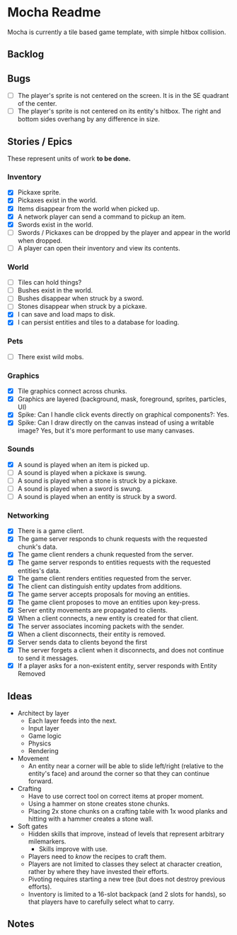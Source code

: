 # Mocha Readme
Mocha is currently a tile based game template, with simple hitbox collision.
 

## Backlog
## Bugs
- [ ] The player's sprite is not centered on the screen. It is in the SE quadrant of the center.
- [ ] The player's sprite is not centered on its entity's hitbox. The right and bottom sides overhang by any difference in size.

## Stories / Epics
These represent units of work **to be done.**

### Inventory
- [x] Pickaxe sprite.
- [x] Pickaxes exist in the world.
- [x] Items disappear from the world when picked up.
- [x] A network player can send a command to pickup an item.
- [x] Swords exist in the world.
- [ ] Swords / Pickaxes can be dropped by the player and appear in the world when dropped.
- [ ] A player can open their inventory and view its contents.

### World
- [ ] Tiles can hold things?
- [ ] Bushes exist in the world.
- [ ] Bushes disappear when struck by a sword.
- [ ] Stones disappear when struck by a pickaxe.
- [x] I can save and load maps to disk.
- [x] I can persist entities and tiles to a database for loading.

### Pets
- [ ] There exist wild mobs.

### Graphics
- [x] Tile graphics connect across chunks.
- [x] Graphics are layered (background, mask, foreground, sprites, particles, UI)
- [x] Spike: Can I handle click events directly on graphical components?: Yes.
- [x] Spike: Can I draw directly on the canvas instead of using a writable image? Yes, but it's more performant to use many canvases.

### Sounds
- [x] A sound is played when an item is picked up.
- [ ] A sound is played when a pickaxe is swung.
- [ ] A sound is played when a stone is struck by a pickaxe.
- [ ] A sound is played when a sword is swung.
- [ ] A sound is played when an entity is struck by a sword.

### Networking
- [x] There is a game client.
- [x] The game server responds to chunk requests with the requested chunk's data.
- [x] The game client renders a chunk requested from the server.
- [x] The game server responds to entities requests with the requested entities's data.
- [x] The game client renders entities requested from the server.
- [x] The client can distinguish entity updates from additions.
- [x] The game server accepts proposals for moving an entities.
- [x] The game client proposes to move an entities upon key-press.
- [x] Server entity movements are propagated to clients.
- [x] When a client connects, a new entity is created for that client.
- [x] The server associates incoming packets with the sender.
- [x] When a client disconnects, their entity is removed.
- [x] Server sends data to clients beyond the first
- [x] The server forgets a client when it disconnects, and does not continue to send it messages.
- [x] If a player asks for a non-existent entity, server responds with Entity Removed

## Ideas
* Architect by layer
  * Each layer feeds into the next.
  * Input layer
  * Game logic
  * Physics
  * Rendering
* Movement
  * An entity near a corner will be able to slide left/right (relative to the entity's face) and around the corner so that they can continue forward.
* Crafting
  * Have to use correct tool on correct items at proper moment.
  * Using a hammer on stone creates stone chunks.
  * Placing 2x stone chunks on a crafting table with 1x wood planks and hitting with a hammer creates a stone wall.
* Soft gates
  * Hidden skills that improve, instead of levels that represent arbitrary milemarkers.
    * Skills improve with use.
  * Players need to _know_ the recipes to craft them.
  * Players are not limited to classes they select at character creation, rather by where they have invested their efforts.
  * Pivoting requires starting a new tree (but does not destroy previous efforts).
  * Inventory is limited to a 16-slot backpack (and 2 slots for hands), so that players have to carefully select what to carry.

## Notes

